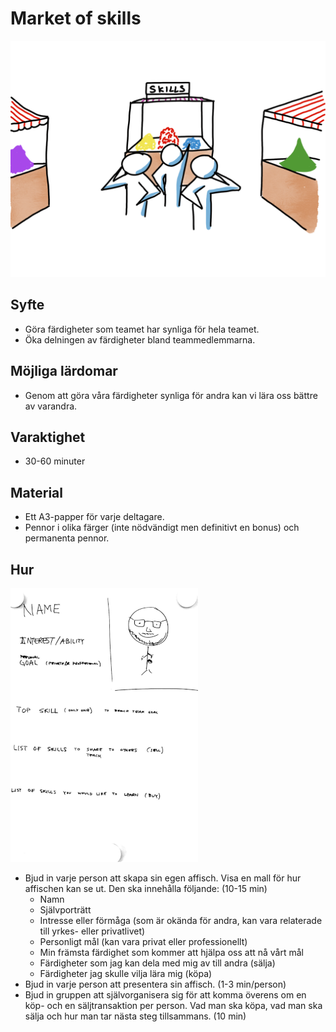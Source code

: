 # Market of skills   

<img src="images/market-of-skills-top.png">

## Syfte

- Göra färdigheter som teamet har synliga för hela teamet.
- Öka delningen av färdigheter bland teammedlemmarna.

## Möjliga lärdomar

- Genom att göra våra färdigheter synliga för andra kan vi lära oss bättre av varandra.

## Varaktighet

- 30-60 minuter

## Material

- Ett A3-papper för varje deltagare.
- Pennor i olika färger (inte nödvändigt men definitivt en bonus) och permanenta pennor.

## Hur

<img src="images/market-of-skills.png">

- Bjud in varje person att skapa sin egen affisch. Visa en mall för hur affischen kan se ut. Den ska innehålla följande: (10-15 min)
   - Namn
   - Självporträtt
   - Intresse eller förmåga (som är okända för andra, kan vara relaterade till yrkes- eller privatlivet)
   - Personligt mål (kan vara privat eller professionellt)
   - Min främsta färdighet som kommer att hjälpa oss att nå vårt mål
   - Färdigheter som jag kan dela med mig av till andra (sälja)
   - Färdigheter jag skulle vilja lära mig (köpa)
- Bjud in varje person att presentera sin affisch. (1-3 min/person)
- Bjud in gruppen att självorganisera sig för att komma överens om en köp- och en säljtransaktion per person. Vad man ska köpa, vad man ska sälja och hur man tar nästa steg tillsammans. (10 min)
